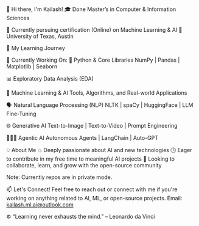 👋 Hi there, I'm Kailash!
🎓 Done Master’s in Computer & Information Sciences

📍 Currently pursuing certification (Online) on Machine Learning & AI
🏫 University of Texas, Austin

🚀 My Learning Journey

🔧 Currently Working On:
🐍 Python & Core Libraries
NumPy | Pandas | Matplotlib | Seaborn

📊 Exploratory Data Analysis (EDA)

🤖 Machine Learning & AI
Tools, Algorithms, and Real-world Applications

🗣️ Natural Language Processing (NLP)
NLTK | spaCy | HuggingFace | LLM Fine-Tuning

🌐 Generative AI
Text-to-Image | Text-to-Video | Prompt Engineering

🧠🧑‍🚀 Agentic AI
Autonomous Agents | LangChain | Auto-GPT

💡 About Me
💥 Deeply passionate about AI and new technologies
🕒 Eager to contribute in my free time to meaningful AI projects
🤝 Looking to collaborate, learn, and grow with the open-source community

Note: Currently repos are in private mode.

📫 Let's Connect!
Feel free to reach out or connect with me if you're working on anything related to AI, ML, or open-source projects.
Email: kailash.ml.ai@outlook.com

⚙️ “Learning never exhausts the mind.” – Leonardo da Vinci
